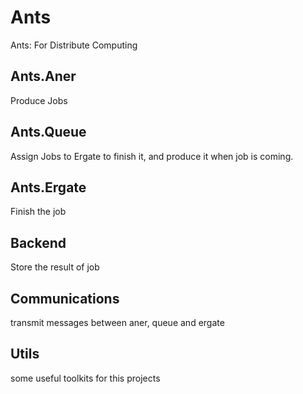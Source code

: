 # Ants
Ants: For Distribute Computing

## Ants.Aner
Produce Jobs

## Ants.Queue
Assign Jobs to Ergate to finish it, and produce it when job is coming.

## Ants.Ergate
Finish the job

## Backend
Store the result of job

## Communications
transmit messages between aner, queue and ergate

## Utils
some useful toolkits for this projects

